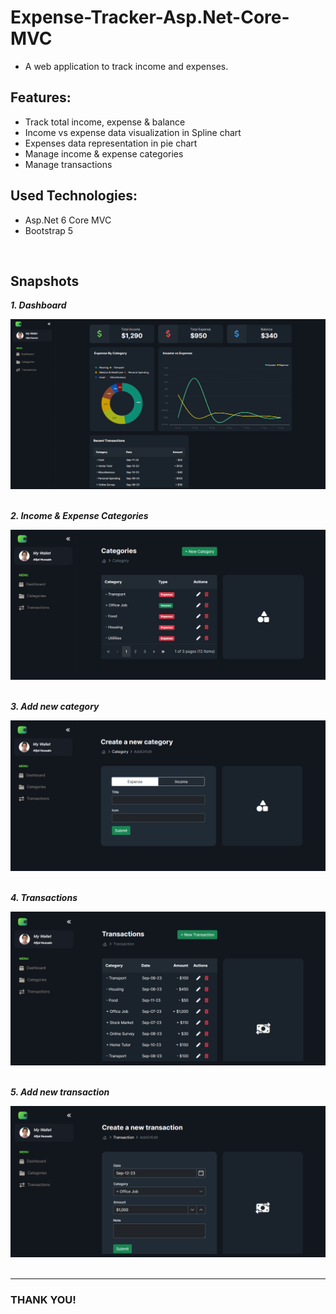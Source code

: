 # Expense-Tracker-Asp.Net-Core-MVC

* A web application to track income and expenses.

## Features:
* Track total income, expense & balance
* Income vs expense data visualization in Spline chart
* Expenses data representation in pie chart
* Manage income & expense categories
* Manage transactions


## Used Technologies:
* Asp.Net 6 Core MVC
* Bootstrap 5
<br>

## Snapshots
***1. Dashboard***

![screenshot](https://github.com/Afjol-77/Expense-Tracker-Asp.Net-Core-MVC/blob/main/Expense%20Tracker/wwwroot/Images/expense%20tracker%20home.png?raw=true)
<br>
<br>

***2. Income & Expense Categories***

![screenshot](https://github.com/Afjol-77/Expense-Tracker-Asp.Net-Core-MVC/blob/main/Expense%20Tracker/wwwroot/Images/expense%20tracker%20category.png?raw=true)
<br>
<br>

***3. Add new category***

![screenshot](https://github.com/Afjol-77/Expense-Tracker-Asp.Net-Core-MVC/blob/main/Expense%20Tracker/wwwroot/Images/expense%20tracker%20category%202.png?raw=true)
<br>
<br>

***4. Transactions***

![screenshot](https://github.com/Afjol-77/Expense-Tracker-Asp.Net-Core-MVC/blob/main/Expense%20Tracker/wwwroot/Images/expense%20tracker%20transaction.png?raw=true)
<br>
<br>

***5. Add new transaction***

![screenshot](https://github.com/Afjol-77/Expense-Tracker-Asp.Net-Core-MVC/blob/main/Expense%20Tracker/wwwroot/Images/expense%20tracker%20transaction%202.png?raw=true)
<br>
<br>

_____
### THANK YOU!

